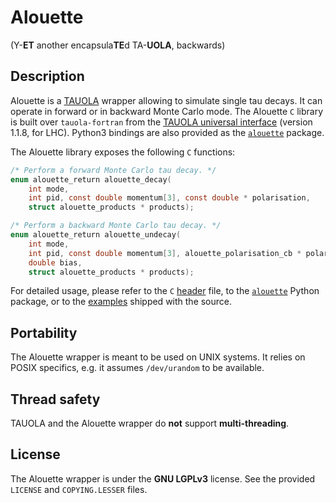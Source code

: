 # Alouette
(Y-**ET** another encapsula**TE**d TA-**UOLA**, backwards)

## Description

Alouette is a [TAUOLA][TAUOLA] wrapper allowing to simulate single tau decays.
It can operate in forward or in backward Monte Carlo mode. The Alouette `C`
library is built over `tauola-fortran` from the [TAUOLA universal
interface][tauolapp] (version 1.1.8, for LHC).  Python3 bindings are also
provided as the [`alouette`][alouette_py] package.

The Alouette library exposes the following `C` functions:
```c
/* Perform a forward Monte Carlo tau decay. */
enum alouette_return alouette_decay(
    int mode,
    int pid, const double momentum[3], const double * polarisation,
    struct alouette_products * products);

/* Perform a backward Monte Carlo tau decay. */
enum alouette_return alouette_undecay(
    int mode,
    int pid, const double momentum[3], alouette_polarisation_cb * polarisation,
    double bias,
    struct alouette_products * products);
```

For detailed usage, please refer to the `C` [header][alouette_h] file,
to the [`alouette`][alouette_py] Python package, or to the [examples][examples]
shipped with the source.

## Portability

The Alouette wrapper is meant to be used on UNIX systems. It relies on POSIX
specifics, e.g. it assumes `/dev/urandom` to be available.

## Thread safety

TAUOLA and the Alouette wrapper do **not** support **multi-threading**.

## License

The Alouette wrapper is  under the **GNU LGPLv3** license. See the provided
`LICENSE` and `COPYING.LESSER` files.


[alouette_h]: https://github.com/niess/alouette/blob/master/include/alouette.h
[alouette_py]: https://pypi.org/project/alouette
[examples]: https://github.com/niess/alouette/tree/master/examples
[TAUOLA]: https://www.sciencedirect.com/science/article/pii/001046559190038M
[tauolapp]: http://tauolapp.web.cern.ch/tauolapp/
